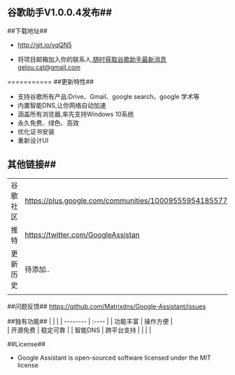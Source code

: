 ﻿## 谷歌助手V1.0.0.4发布##
##下载地址##
- http://git.io/vqQN5

- 将项目邮箱加入你的联系人,随时获取谷歌助手最新消息gelou.cat@gmail.com


===========
##更新特性##

- 支持谷歌所有产品:Drive、Gmail、google search、google 学术等
- 内置智能DNS,让你网络自动加速
- 涵盖所有浏览器,率先支持Windows 10系统
- 永久免费、绿色、高效
- 优化证书安装
- 重新设计UI

## 其他链接## 
|    |   |
| --------   | :----  |
| 谷歌社区 | https://plus.google.com/communities/100095559541855774106 |
| 推特 | https://twitter.com/GoogleAssistan |
| 更新历史| 待添加.. |
|    |   |

##问题反馈##
https://github.com/Matrixdns/Google-Assistant/issues

##独有功能##
|    |   |
| --------   | :----  |
| 功能丰富  | 操作方便  |  
| 开源免费 | 稳定可靠 | 
| 智能DNS | 跨平台支持  |
|    |   |

##License##

- Google Assistant is open-sourced software licensed under the MIT license

